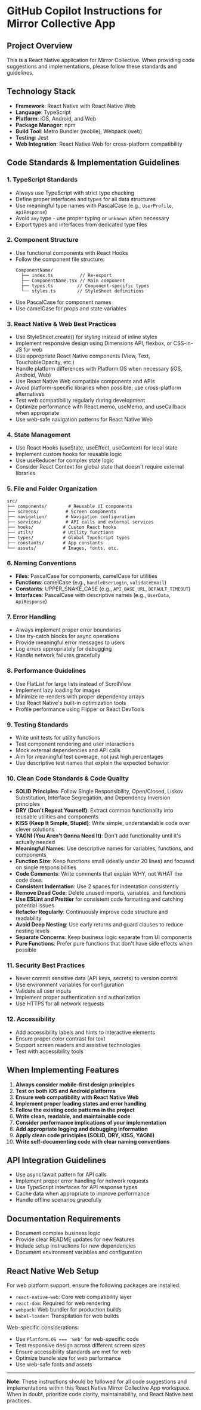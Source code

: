 # GitHub Copilot Instructions for Mirror Collective App

## Project Overview

This is a React Native application for Mirror Collective. When providing code suggestions and implementations, please follow these standards and guidelines.

## Technology Stack

- **Framework**: React Native with React Native Web
- **Language**: TypeScript
- **Platform**: iOS, Android, and Web
- **Package Manager**: npm
- **Build Tool**: Metro Bundler (mobile), Webpack (web)
- **Testing**: Jest
- **Web Integration**: React Native Web for cross-platform compatibility

## Code Standards & Implementation Guidelines

### 1. TypeScript Standards

- Always use TypeScript with strict type checking
- Define proper interfaces and types for all data structures
- Use meaningful type names with PascalCase (e.g., `UserProfile`, `ApiResponse`)
- Avoid `any` type - use proper typing or `unknown` when necessary
- Export types and interfaces from dedicated type files

### 2. Component Structure

- Use functional components with React Hooks
- Follow the component file structure:
  ```
  ComponentName/
    ├── index.ts          // Re-export
    ├── ComponentName.tsx // Main component
    ├── types.ts         // Component-specific types
    └── styles.ts        // StyleSheet definitions
  ```
- Use PascalCase for component names
- Use camelCase for props and state variables

### 3. React Native & Web Best Practices

- Use StyleSheet.create() for styling instead of inline styles
- Implement responsive design using Dimensions API, flexbox, or CSS-in-JS for web
- Use appropriate React Native components (View, Text, TouchableOpacity, etc.)
- Handle platform differences with Platform.OS when necessary (iOS, Android, Web)
- Use React Native Web compatible components and APIs
- Avoid platform-specific libraries when possible; use cross-platform alternatives
- Test web compatibility regularly during development
- Optimize performance with React.memo, useMemo, and useCallback when appropriate
- Use web-safe navigation patterns for React Native Web

### 4. State Management

- Use React Hooks (useState, useEffect, useContext) for local state
- Implement custom hooks for reusable logic
- Use useReducer for complex state logic
- Consider React Context for global state that doesn't require external libraries

### 5. File and Folder Organization

```
src/
├── components/        # Reusable UI components
├── screens/          # Screen components
├── navigation/       # Navigation configuration
├── services/         # API calls and external services
├── hooks/           # Custom React hooks
├── utils/           # Utility functions
├── types/           # Global TypeScript types
├── constants/       # App constants
└── assets/          # Images, fonts, etc.
```

### 6. Naming Conventions

- **Files**: PascalCase for components, camelCase for utilities
- **Functions**: camelCase (e.g., `handleUserLogin`, `validateEmail`)
- **Constants**: UPPER_SNAKE_CASE (e.g., `API_BASE_URL`, `DEFAULT_TIMEOUT`)
- **Interfaces**: PascalCase with descriptive names (e.g., `UserData`, `ApiResponse`)

### 7. Error Handling

- Always implement proper error boundaries
- Use try-catch blocks for async operations
- Provide meaningful error messages to users
- Log errors appropriately for debugging
- Handle network failures gracefully

### 8. Performance Guidelines

- Use FlatList for large lists instead of ScrollView
- Implement lazy loading for images
- Minimize re-renders with proper dependency arrays
- Use React Native's built-in optimization tools
- Profile performance using Flipper or React DevTools

### 9. Testing Standards

- Write unit tests for utility functions
- Test component rendering and user interactions
- Mock external dependencies and API calls
- Aim for meaningful test coverage, not just high percentages
- Use descriptive test names that explain the expected behavior

### 10. Clean Code Standards & Code Quality

- **SOLID Principles**: Follow Single Responsibility, Open/Closed, Liskov Substitution, Interface Segregation, and Dependency Inversion principles
- **DRY (Don't Repeat Yourself)**: Extract common functionality into reusable utilities and components
- **KISS (Keep It Simple, Stupid)**: Write simple, understandable code over clever solutions
- **YAGNI (You Aren't Gonna Need It)**: Don't add functionality until it's actually needed
- **Meaningful Names**: Use descriptive names for variables, functions, and components
- **Function Size**: Keep functions small (ideally under 20 lines) and focused on single responsibilities
- **Code Comments**: Write comments that explain WHY, not WHAT the code does
- **Consistent Indentation**: Use 2 spaces for indentation consistently
- **Remove Dead Code**: Delete unused imports, variables, and functions
- **Use ESLint and Prettier** for consistent code formatting and catching potential issues
- **Refactor Regularly**: Continuously improve code structure and readability
- **Avoid Deep Nesting**: Use early returns and guard clauses to reduce nesting levels
- **Separate Concerns**: Keep business logic separate from UI components
- **Pure Functions**: Prefer pure functions that don't have side effects when possible

### 11. Security Best Practices

- Never commit sensitive data (API keys, secrets) to version control
- Use environment variables for configuration
- Validate all user inputs
- Implement proper authentication and authorization
- Use HTTPS for all network requests

### 12. Accessibility

- Add accessibility labels and hints to interactive elements
- Ensure proper color contrast for text
- Support screen readers and assistive technologies
- Test with accessibility tools

## When Implementing Features

1. **Always consider mobile-first design principles**
2. **Test on both iOS and Android platforms**
3. **Ensure web compatibility with React Native Web**
4. **Implement proper loading states and error handling**
5. **Follow the existing code patterns in the project**
6. **Write clean, readable, and maintainable code**
7. **Consider performance implications of your implementation**
8. **Add appropriate logging and debugging information**
9. **Apply clean code principles (SOLID, DRY, KISS, YAGNI)**
10. **Write self-documenting code with clear naming conventions**

## API Integration Guidelines

- Use async/await pattern for API calls
- Implement proper error handling for network requests
- Use TypeScript interfaces for API response types
- Cache data when appropriate to improve performance
- Handle offline scenarios gracefully

## Documentation Requirements

- Document complex business logic
- Provide clear README updates for new features
- Include setup instructions for new dependencies
- Document environment variables and configuration

## React Native Web Setup

For web platform support, ensure the following packages are installed:

- `react-native-web`: Core web compatibility layer
- `react-dom`: Required for web rendering
- `webpack`: Web bundler for production builds
- `babel-loader`: Transpilation for web builds

Web-specific considerations:

- Use `Platform.OS === 'web'` for web-specific code
- Test responsive design across different screen sizes
- Ensure accessibility standards are met for web
- Optimize bundle size for web performance
- Use web-safe fonts and assets

---

**Note**: These instructions should be followed for all code suggestions and implementations within this React Native Mirror Collective App workspace. When in doubt, prioritize code clarity, maintainability, and React Native best practices.
